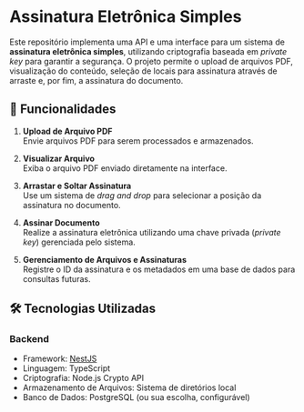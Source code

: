 # Assinatura Eletrônica Simples

Este repositório implementa uma API e uma interface para um sistema de **assinatura eletrônica simples**, utilizando criptografia baseada em _private key_ para garantir a segurança. O projeto permite o upload de arquivos PDF, visualização do conteúdo, seleção de locais para assinatura através de arraste e, por fim, a assinatura do documento.

## 🚀 Funcionalidades

1. **Upload de Arquivo PDF**  
   Envie arquivos PDF para serem processados e armazenados.

2. **Visualizar Arquivo**  
   Exiba o arquivo PDF enviado diretamente na interface.

3. **Arrastar e Soltar Assinatura**  
   Use um sistema de _drag and drop_ para selecionar a posição da assinatura no documento.

4. **Assinar Documento**  
   Realize a assinatura eletrônica utilizando uma chave privada (_private key_) gerenciada pelo sistema.

5. **Gerenciamento de Arquivos e Assinaturas**  
   Registre o ID da assinatura e os metadados em uma base de dados para consultas futuras.

## 🛠️ Tecnologias Utilizadas

### Backend
- Framework: [NestJS](https://nestjs.com/)
- Linguagem: TypeScript
- Criptografia: Node.js Crypto API
- Armazenamento de Arquivos: Sistema de diretórios local
- Banco de Dados: PostgreSQL (ou sua escolha, configurável)

